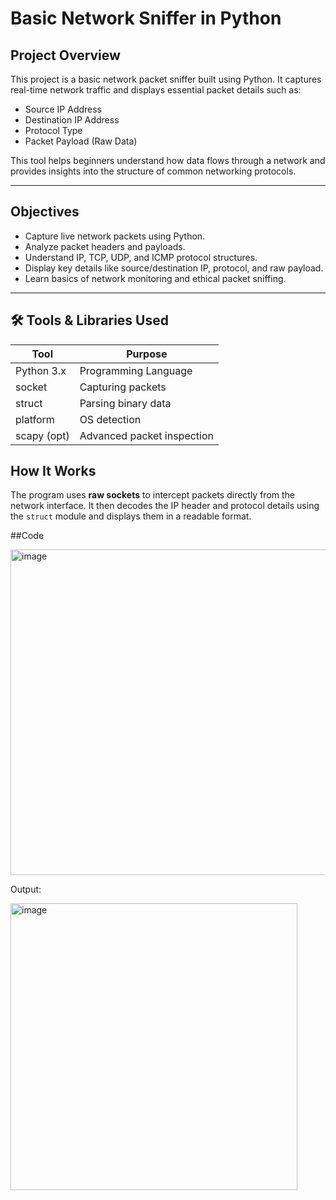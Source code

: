 #  Basic Network Sniffer in Python

##  Project Overview

This project is a basic network packet sniffer built using Python. It captures real-time network traffic and displays essential packet details such as:

- Source IP Address  
- Destination IP Address  
- Protocol Type  
- Packet Payload (Raw Data)

This tool helps beginners understand how data flows through a network and provides insights into the structure of common networking protocols.

---

##  Objectives

- Capture live network packets using Python.
- Analyze packet headers and payloads.
- Understand IP, TCP, UDP, and ICMP protocol structures.
- Display key details like source/destination IP, protocol, and raw payload.
- Learn basics of network monitoring and ethical packet sniffing.

---

## 🛠 Tools & Libraries Used

| Tool       | Purpose                    |
|------------|----------------------------|
| Python 3.x | Programming Language       |
| socket     | Capturing packets          |
| struct     | Parsing binary data        |
| platform   | OS detection               |
| scapy (opt)| Advanced packet inspection |

##  How It Works

The program uses **raw sockets** to intercept packets directly from the network interface. It then decodes the IP header and protocol details using the `struct` module and displays them in a readable format.

##Code

<img width="521" alt="image" src="https://github.com/user-attachments/assets/434f572f-3755-4096-b6b7-b682f12359eb" />




           
Output:


<img width="459" alt="image" src="https://github.com/user-attachments/assets/bbeb8849-4378-48d5-9697-a7b8edc02b83" />



    
            

            

